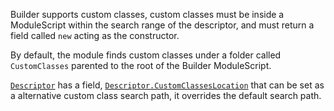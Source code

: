 Builder supports custom classes, custom classes must be inside a ModuleScript within the search range of the descriptor, and must return a field called ``new`` acting as the constructor.

By default, the module finds custom classes under a folder called ``CustomClasses`` parented to the root of the Builder ModuleScript.

[``Descriptor``](./API%20Reference/Descriptor/About.md) has a field, [``Descriptor.CustomClassesLocation``](./API%20Reference/Descriptor/publicvar_CustomClassesLocation.md) that can be set as a alternative custom class search path, it overrides the default search path.